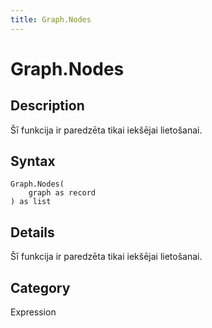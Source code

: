```yaml
---
title: Graph.Nodes
---
```


# Graph.Nodes


## Description

Šī funkcija ir paredzēta tikai iekšējai lietošanai.


## Syntax

```powerquery
Graph.Nodes(
    graph as record
) as list
```


## Details

Šī funkcija ir paredzēta tikai iekšējai lietošanai.



## Category
Expression
